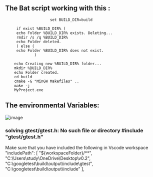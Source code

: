 ## The Bat script working with this :
                        set BUILD_DIR=build

         if exist %BUILD_DIR% (
         echo Folder %BUILD_DIR% exists. Deleting...
         rmdir /s /q %BUILD_DIR%
         echo Folder deleted.
         ) else (
         echo Folder %BUILD_DIR% does not exist.
                 )

        echo Creating new %BUILD_DIR% folder...
        mkdir %BUILD_DIR%
        echo Folder created.
        cd build
        cmake -G "MinGW Makefiles" ..
        make -j
        MyProject.exe
## The environmental Variables:
![image](https://github.com/user-attachments/assets/54f074f4-89c0-496e-8540-b03ea2f185c2)
        

### solving gtest/gtest.h: No such file or directory #include "gtest/gtest.h"
Make sure that you have included the following in Vscode workspace
        "includePath": [
                "${workspaceFolder}/**",
                "C:\\Users\\study\\OneDrive\\Desktop\\v0.2",
                "C:\\googletest\\build\\output\\include\\gtest",
                "C:\\googletest\\build\\output\\include"
            ],
